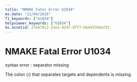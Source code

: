 ```yaml
---
title: "NMAKE Fatal Error U1034"
ms.date: "11/04/2016"
f1_keywords: ["U1034"]
helpviewer_keywords: ["U1034"]
ms.assetid: 27e678c2-23e2-4247-87f7-66493784af33
---
```

# NMAKE Fatal Error U1034

syntax error : separator missing

The colon (**:**) that separates targets and dependents is missing.